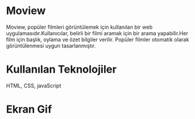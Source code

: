 # Moview

Moview, popüler filmleri görüntülemek  için kullanılan bir web uygulamasıdır.Kullanıcılar, belirli bir filmi aramak için bir arama yapabilir.Her film için başlık, oylama ve özet bilgiler verilir. Popüler filmler otomatik olarak görüntülenmesi uygun tasarlanmıştır.

# Kullanılan Teknolojiler

HTML, CSS, javaScript

# Ekran Gif




